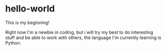 # hello-world
This is my beginning!

Right now I'm a newbie in coding, but i will try my best to do interesting stuff
and be able to work with others, the language I'm currently learning is Python.
